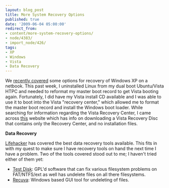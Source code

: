 ```yaml
---
layout: blog_post
title: More System Recovery Options
published: true
date: '2009-06-04 05:00:00'
redirect_from:
- content/more-system-recovery-options/
- node/4383/
- import_node/426/
tags:
- XP
- Windows
- Vista
- Data Recovery
---
```


We [recently covered](/content/windows-xp-netbook-backup-options) some options for recovery of Windows XP on a netbook. This past week, I uninstalled Linux from my dual boot Ubuntu/Vista HTPC and needed to reformat my master boot record to get Vista booting again. Fortunately, I did have my Vista install CD available and I was able to use it to boot into the Vista "recovery center," which allowed me to format the master boot record and install the Windows boot loader. While searching for information regarding the Vista Recovery Center, I came across [this](http://neosmart.net/blog/2008/windows-vista-recovery-disc-download/) website which has info on downloading a Vista Recovery Disc that contains only the Recovery Center, and no installation files. 

**Data Recovery** 

[Lifehacker](http://lifehacker.com/) has covered the best data recovery tools available. This fits in with my quest to make sure I have recovery tools on hand the next time I have a problem. Two of the tools covered stood out to me; I haven't tried either of them yet:

-   [Test Disk](http://www.cgsecurity.org/wiki/TestDisk): GPL'd software that can fix various filesystem problems on FAT/NTFS/ext as well has undelete files on all there filesystems.
-   [Recuva](http://www.recuva.com/): Windows based GUI tool for undeleting of files.

